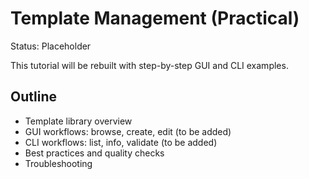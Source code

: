 # Template Management (Practical)

Status: Placeholder

This tutorial will be rebuilt with step-by-step GUI and CLI examples.

## Outline

- Template library overview
- GUI workflows: browse, create, edit (to be added)
- CLI workflows: list, info, validate (to be added)
- Best practices and quality checks
- Troubleshooting